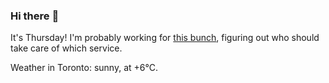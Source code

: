 ### Hi there :wave:

It's Thursday! I'm probably working for [this bunch](https://github.com/kohofinancial), figuring out who should take care of which service.

Weather in Toronto: sunny, at +6°C.
